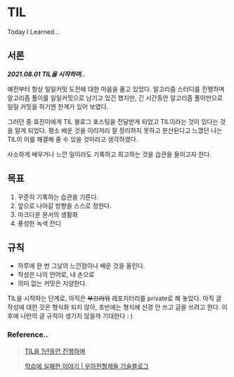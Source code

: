 # TIL
Today I Learned... 

## 서론


***2021.08.01 TIL을 시작하며..***

예전부터 항상 일일커밋 도전에 대한 마음을 품고 있었다. 알고리즘 스터디를 진행하며 알고리즘 풀이를 일일커밋으로 남기고 있긴 했지만, 긴 시간동안 알고리즘 풀이만으로 일일 커밋을 하기엔 한계가 있어 보였다. 

그러던 중 효진이에게 TIL 블로그 포스팅을 전달받게 되었고 TIL이라는 것이 있다는 것을 알게 되었다. 평소 배운 것을 이리저리 잘 정리하지 못하고 분산된다고 느꼈던 나는 TIL이 이를 해결해 줄 수 있을 것이라고 생각하였다. 

사소하게 배우거나 느낀 일이라도 기록하고 회고하는 것을 습관을 들이고자 한다. 


## 목표


1. 꾸준히 기록하는 습관을 기른다.
2. 앞으로 나아갈 방향을 스스로 정한다.
3. 마크다운 문서의 생활화
4. 풍성한 녹색 잔디


## 규칙


- 하루에 한 번 그날의 느낀점이나 배운 것을 올린다.
- 작성은 나의 언어로, 내 손으로
- 의미 없는 커밋은 지양한다.

TIL을 시작하는 단계로, 아직은 ~~부끄러워~~ 레포지터리를 private로 해 놓았다. 아직 글 작성에 대한 것은 형식화 되지 않아, 초반에는 형식에 신경 안 쓰고 글을 쓰려고 한다. 이후에 나만의 글 규칙이 생기지 않을까 기대한다 : )

### Reference..

> [TIL을 1년동안 진행하며](https://junwoo45.github.io/2019-09-10-til_%ED%9B%84%EA%B8%B0/)

> [학습에 실패한 이야기 | 우아한형제들 기술블로그](https://techblog.woowahan.com/2555/)
